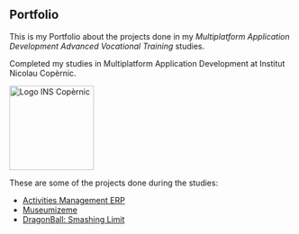 ## Portfolio

This is my Portfolio about the projects done in my *Multiplatform Application Development Advanced Vocational Training* studies.

Completed my studies in Multiplatform Application Development at Institut Nicolau Copèrnic.

<img src="https://copernic.cat/images/logos/logo-header.png" width="150" alt="Logo INS Copèrnic">

These are some of the projects done during the studies:
- [Activities Management ERP](https://github.com/MarcCristobal/Activities-Management-ERP.git)
- [Museumizeme](https://github.com/MarcCristobal/MuseumizeMe.git)
- [DragonBall: Smashing Limit](https://github.com/MarcCristobal/DragonBall-Smashing-Limit.git)
